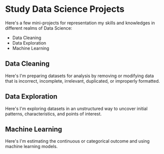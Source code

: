 # Study Data Science Projects
Here's a few mini-projects for representation my skills and knowledges in different realms of Data Science:
- Data Cleaning
- Data Exploration
- Machine Learning

## Data Cleaning
Here's I'm preparing datasets for analysis by removing or modifying data that is incorrect, incomplete, irrelevant, duplicated, or improperly formatted.

## Data Exploration
Here's I'm exploring datasets in an unstructured way to uncover initial patterns, characteristics, and points of interest.

## Machine Learning
Here's I'm estimating the continuous or categorical outcome and using machine learning models.
